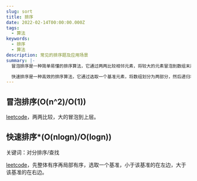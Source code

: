 ```yaml
---
slug: sort
title: 排序
date: 2022-02-14T00:00:00.000Z
tags:
  - 算法
keywords:
  - 排序
  - 算法
description: 常见的排序题及应用场景
summary: |-
  冒泡排序是一种简单易懂的排序算法，它通过两两比较相邻元素，将较大的元素冒泡到数组末尾，时间复杂度为 O(n^2)。

  快速排序是一种高效的排序算法，它通过选取一个基准元素，将数组划分为两部分，然后递归地对这两部分进行排序，时间复杂度为 O(nlogn)。
---
```


## 冒泡排序(O(n^2)/O(1))

[leetcode](https://leetcode-cn.com/submissions/detail/264736519/)，两两比较，大的冒泡到上层。

## 快速排序\*(O(nlogn)/O(logn))

关键词：对分排序/查找

[leetcode](https://leetcode-cn.com/submissions/detail/246649044/)，先整体有序再局部有序，选取一个基准，小于该基准的在左边，大于该基准的在右边。
